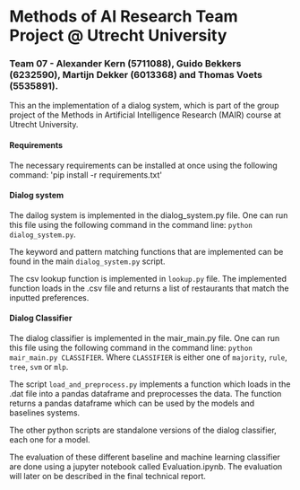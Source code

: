 # Methods of AI Research Team Project @ Utrecht University
### Team 07 - Alexander Kern (5711088), Guido Bekkers (6232590), Martijn Dekker (6013368) and Thomas Voets (5535891).

This an the implementation of a dialog system, which is part of the group project of the Methods in Artificial Intelligence Research (MAIR) course at Utrecht University.

#### Requirements
The necessary requirements can be installed at once using the following command: 'pip install -r requirements.txt'

#### Dialog system
The dailog system is implemented in the dialog_system.py file. One can run this file using the following command in the command line: `python dialog_system.py`. 

The keyword and pattern matching functions that are implemented can be found in the main `dialog_system.py` script. 

The csv lookup function is implemented in `lookup.py` file. The implemented function loads in the .csv file and returns a list of restaurants that match the inputted preferences. 

#### Dialog Classifier
The dialog classifier is implemented in the mair_main.py file. One can run this file using the following command in the command line: `python mair_main.py CLASSIFIER`. Where `CLASSIFIER` is either one of `majority`, `rule`, `tree`, `svm` or `mlp`.

The script `load_and_preprocess.py` implements a function which loads in the .dat file into a pandas dataframe and preprocesses the data. The function returns a pandas dataframe which can be used by the models and baselines systems.

The other python scripts are standalone versions of the dialog classifier, each one for a model.

The evaluation of these different baseline and machine learning classifier are done using a jupyter notebook called Evaluation.ipynb. The evaluation will later on be described in the final technical report. 
